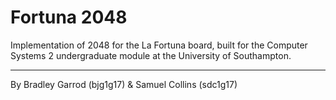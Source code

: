 # Fortuna 2048
Implementation of 2048 for the La Fortuna board, built for the Computer Systems 2 undergraduate module at the University of Southampton.

---
By Bradley Garrod (bjg1g17) & Samuel Collins (sdc1g17)
